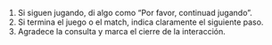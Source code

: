 1. Si siguen jugando, di algo como “Por favor, continuad jugando”.
2. Si termina el juego o el match, indica claramente el siguiente paso. 
3. Agradece la consulta y marca el cierre de la interacción.